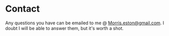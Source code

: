Contact
==============================================

Any questions you have can be emailed to me @ Morris.eston@gmail.com.
I doubt I will be able to answer them, but it's worth a shot.
